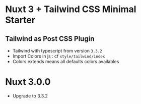 # Nuxt 3 + Tailwind CSS Minimal Starter

## Tailwind as Post CSS Plugin

- Tailwind with typescript from version `3.3.2`
- Import Colors in js : cf `style/tailwind/index`
- Colors extends means all defaults colors availables


# Nuxt 3.0.0

- Upgrade to 3.3.2